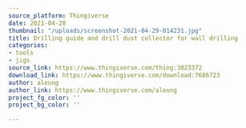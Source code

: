 ```yaml
---
source_platform: Thingiverse
date: 2021-04-28
thumbnail: "/uploads/screenshot-2021-04-29-014231.jpg"
title: Drilling guide and drill dust collector for wall drilling
categories:
- tools
- jigs
source_link: https://www.thingiverse.com/thing:3023372
download_link: https://www.thingiverse.com/download:7686723
author: aleung
author_link: https://www.thingiverse.com/aleung
project_fg_color: ''
project_bg_color: ''

---
```

